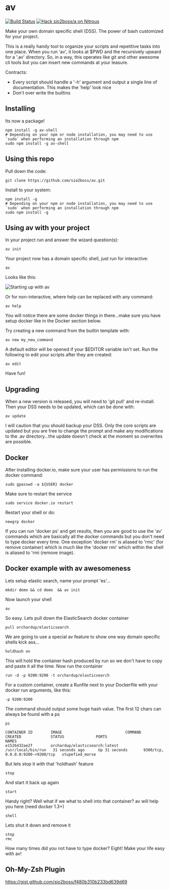 # av

[![Build Status](https://travis-ci.org/sio2boss/av.svg)](https://travis-ci.org/sio2boss/av) [![Hack sio2boss/a on Nitrous](https://d3o0mnbgv6k92a.cloudfront.net/assets/hack-s-v1-0616054bfad452919522f1d08ad1fddf.png)](https://www.nitrous.io/hack_button?source=embed&runtime=go&repo=sio2boss%2Fav) 

Make your own domain specific shell (DSS).  The power of bash customized for your project.

This is a really handy tool to organize your scripts and repetitive tasks into one place.  When you run 'av', it looks at $PWD and the recursively upward for a '.av' directory.  So, in a way, this operates like git and other awesome cli tools but you can insert new commands at your leasure.

Contracts:
 * Every script should handle a '-h' argument and output a single line of documentation.  This makes the 'help' look nice
 * Don't over write the builtins
 
## Installing

Its now a package!
   
    npm install -g av-shell
    # Depending on your npm or node installation, you may need to use `sudo` when performing an installation through npm
    sudo npm install -g av-shell


## Using this repo

Pull down the code:

    git clone https://github.com/sio2boss/av.git

Install to your system:

    npm install -g
    # Depending on your npm or node installation, you may need to use `sudo` when performing an installation through npm
    sudo npm install -g


## Using av with your project

In your project run and answer the wizard question(s):

    av init

Your project now has a domain specific shell, just run for interactive:

    av

Looks like this:

![Starting up with av](https://raw.githubusercontent.com/sio2boss/av/master/doc/start.png)

Or for non-interactive, where help can be replaced with any command:

    av help

You will notice there are some docker things in there...make sure you have setup docker like in the Docker section below.

Try creating a new command from the builtin template with:

    av new my_new_command

A default editor will be opened if your $EDITOR variable isn't set.  Run the following to edit your scripts after they are created:

    av edit

Have fun!

## Upgrading

When a new version is released, you will need to 'git pull' and re-install.  Then your DSS needs to be updated, which can be done with:

    av update

I will caution that you should backup your DSS.  Only the core scripts are updated but you are free to change the prompt and make any modifications to the .av directory...the update doesn't check at the moment so overwrites are possible.

## Docker

After installing docker.io, make sure your user has permissions to run the docker command:

    sudo gpasswd -a ${USER} docker

Make sure to restart the service

    sudo service docker.io restart

Restart your shell or do:

    newgrp docker

If you can run 'docker ps' and get results, then you are good to use the 'av' commands which are basically all the docker commands but you don't need to type docker every time.  One exception 'docker rm' is aliased to 'rmc' (for remove container) which is much like the 'docker rmi' which within the shell is aliased to 'rmi (remove image).

## Docker example with av awesomeness

Lets setup elastic search, name your prompt 'es'...

    mkdir demo && cd demo  && av init

Now launch your shell

    av

So easy.  Lets pull down the ElasticSearch docker container

    pull orchardup/elasticsearch

We are going to use a special av feature to show one way domain specific shells kick ass...

    holdhash on

This will hold the container hash produced by run so we don't have to copy and paste it all the time.  Now run the container

    run -d -p 9200:9200 -t orchardup/elasticsearch

For a custom container, create a Runfile next to your Dockerfile with your docker run arguments, like this:

    -p 9200:9200

The command should output some huge hash value.  The first 12 chars can always be found with a ps

    ps

    CONTAINER ID        IMAGE                            COMMAND              CREATED             STATUS              PORTS                              NAMES
    e1526432ae2f        orchardup/elasticsearch:latest   /usr/local/bin/run   31 seconds ago      Up 31 seconds       9300/tcp, 0.0.0.0:9200->9200/tcp   stupefied_morse

But lets stop it with that 'holdhash' feature

    stop

And start it back up again

    start

Handy right?  Well what if we what to shell into that container?  av will help you here (need docker 1.3+)

    shell

Lets shut it down and remove it

    stop
    rmc

How many times did you not have to type docker?  Eight!  Make your life easy with av!

## Oh-My-Zsh Plugin

https://gist.github.com/sio2boss/f480b310b233bd639d69



